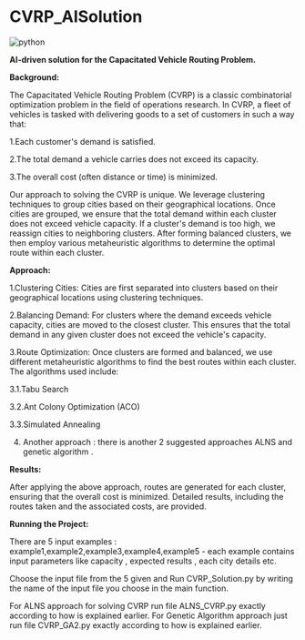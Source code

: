 # CVRP_AISolution
![python](https://img.shields.io/badge/Language-Python-pink)

**AI-driven solution for the Capacitated Vehicle Routing Problem.**

**Background:**

The Capacitated Vehicle Routing Problem (CVRP) is a classic combinatorial optimization problem in the field of operations research. In CVRP, a fleet of vehicles is tasked with delivering goods to a set of customers in such a way that:

1.Each customer's demand is satisfied.

2.The total demand a vehicle carries does not exceed its capacity.

3.The overall cost (often distance or time) is minimized.

Our approach to solving the CVRP is unique. We leverage clustering techniques to group cities based on their geographical locations. Once cities are grouped, we ensure that the total demand within each cluster does not exceed vehicle capacity. If a cluster's demand is too high, we reassign cities to neighboring clusters. After forming balanced clusters, we then employ various metaheuristic algorithms to determine the optimal route within each cluster.

**Approach:**


1.Clustering Cities: Cities are first separated into clusters based on their geographical locations using clustering techniques.

2.Balancing Demand: For clusters where the demand exceeds vehicle capacity, cities are moved to the closest cluster. This ensures that the total demand in any given cluster does not exceed the vehicle's capacity.

3.Route Optimization: Once clusters are formed and balanced, we use different metaheuristic algorithms to find the best routes within each cluster. The algorithms used include:

3.1.Tabu Search

3.2.Ant Colony Optimization (ACO)

3.3.Simulated Annealing

4. Another approach : there is another 2 suggested approaches ALNS and genetic algorithm .



**Results:**

After applying the above approach, routes are generated for each cluster, ensuring that the overall cost is minimized. Detailed results, including the routes taken and the associated costs, are provided.


**Running the Project:**

There are 5 input examples : example1,example2,example3,example4,example5 - each example contains input parameters like capacity , expected results , each city details etc.

Choose the input file from the 5 given and Run CVRP_Solution.py by writing the name of the input file you choose in the main function. 

For ALNS approach for solving CVRP run file ALNS_CVRP.py exactly according to how is explained earlier.
For Genetic Algorithm approach just  run file CVRP_GA2.py exactly according to how is explained earlier.
